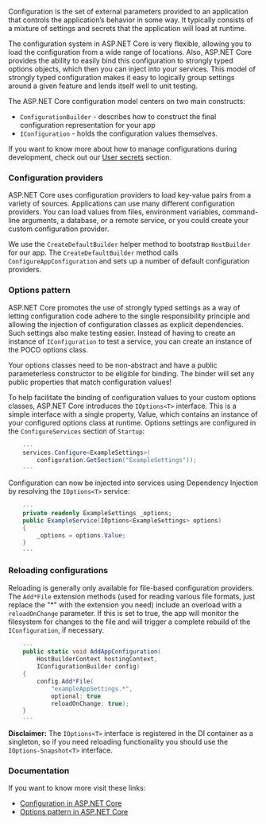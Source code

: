 Configuration is the set of external parameters provided to an application that controls the application’s behavior in some way. It typically consists of a mixture of settings and secrets that the application will load at runtime.

The configuration system in ASP.NET Core is very flexible, allowing you to load the configuration from a wide range of locations. Also, ASP.NET Core provides the ability to easily bind this configuration to strongly typed options objects, which then you can inject into your services. This model of strongly typed configuration makes it easy to logically group settings around a given feature and lends itself well to unit testing.

The ASP.NET Core configuration model centers on two main constructs:

- `ConfigurationBuilder` - describes how to construct the final configuration representation for your app
- `IConfiguration` - holds the configuration values themselves.

If you want to know more about how to manage configurations during development, check out our [User secrets](../best-practices/user-secrets) section.

### Configuration providers

ASP.NET Core uses configuration providers to load key-value pairs from a variety of sources. Applications can use many different configuration providers. You can load values from files, environment variables, command-line arguments, a database, or a remote service, or you could create your custom configuration provider.

We use the `CreateDefaultBuilder` helper method to bootstrap `HostBuilder` for our app. The `CreateDefaultBuilder` method calls `ConfigureAppConfiguration` and sets up a number of default configuration providers.

### Options pattern

ASP.NET Core promotes the use of strongly typed settings as a way of letting configuration code adhere to the single responsibility principle and allowing the injection of configuration classes as explicit dependencies. Such settings also make testing easier. Instead of having to create an instance of `IConfiguration` to test a service, you can create an instance of the POCO options class.

Your options classes need to be non-abstract and have a public parameterless constructor to be eligible for binding. The binder will set any public properties that match configuration values!

To help facilitate the binding of configuration values to your custom options classes, ASP.NET Core introduces the `IOptions<T>` interface. This is a simple interface with a single property, Value, which contains an instance of your configured options class at runtime. Options settings are configured in the `ConfigureServices` section of `Startup`:


``` c#
	---
	services.Configure<ExampleSettings>(
		configuration.GetSection("ExampleSettings"));
	---
```

Configuration can now be injected into services using Dependency Injection by resolving the `IOptions<T>` service:

``` c#
	---
	private readonly ExampleSettings _options;
	public ExampleService(IOptions<ExampleSettings> options)
	{
		_options = options.Value;
	}
	---
```

### Reloading configurations

Reloading is generally only available for file-based configuration providers. The `Add*File` extension methods (used for reading various file formats, just replace the "*" with the extension you need) include an overload with a `reloadOnChange` parameter. If this is set to true, the app will monitor the filesystem for changes to the file and will trigger a complete rebuild of the `IConfiguration`, if necessary.

``` c#
	---
	public static void AddAppConfiguration(
		HostBuilderContext hostingContext,
		IConfigurationBuilder config)
	{
		config.Add*File(
			"exampleAppSettings.*",
			optional: true
			reloadOnChange: true);
	}
	---

```

**Disclaimer:** The `IOptions<T>` interface is registered in the DI container as a singleton, so if you need reloading functionality you should use the `IOptions-Snapshot<T>` interface.

### Documentation

If you want to know more visit these links:

- [Configuration in ASP.NET Core](https://docs.microsoft.com/en-us/aspnet/core/fundamentals/configuration/)
- [Options pattern in ASP.NET Core](https://docs.microsoft.com/en-us/aspnet/core/fundamentals/configuration/options)
